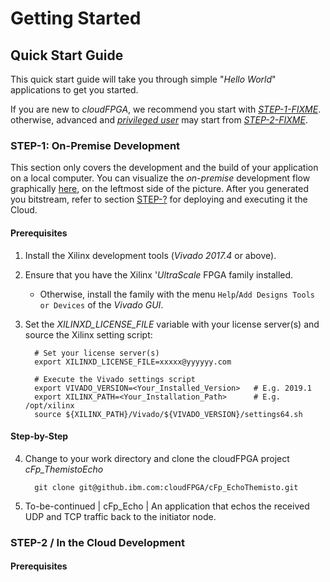 # Getting Started

## Quick Start Guide
This quick start guide will take you through simple "_Hello World_" applications to get you started.

If you are new to _cloudFPGA_, we recommend you start with [*STEP-1-FIXME*](). otherwise, advanced 
and [*privileged user*](INTRODUCTION/Overview.md#user-privilege-layers) may start from [*STEP-2-FIXME*]().

### STEP-1: On-Premise Development

This section only covers the development and the build of your application on a local computer. 
You can visualize the _on-premise_ development flow graphically [here](TODO), on the leftmost side
of the picture. After you generated you bitstream, refer to section [STEP-?](TODO) for deploying 
and executing it the Cloud. 

#### Prerequisites

1) Install the Xilinx development tools (*Vivado 2017.4* or above).

2) Ensure that you have the Xilinx '_UltraScale_ FPGA family installed. 
    * Otherwise, install the family with the menu `Help`/`Add Designs Tools or Devices` of the 
       _Vivado GUI_. 

3) Set the _XILINXD_LICENSE_FILE_ variable with your license server(s) and source the Xilinx 
   setting script:
    ```
      # Set your license server(s) 
      export XILINXD_LICENSE_FILE=xxxxx@yyyyyy.com            

      # Execute the Vivado settings script
      export VIVADO_VERSION=<Your_Installed_Version>   # E.g. 2019.1
      export XILINX_PATH=<Your_Installation_Path>      # E.g. /opt/xilinx
      source ${XILINX_PATH}/Vivado/${VIVADO_VERSION}/settings64.sh
    ```

#### Step-by-Step
4) Change to your work directory and clone the cloudFPGA project _cFp_ThemistoEcho_      
    ```
      git clone git@github.ibm.com:cloudFPGA/cFp_EchoThemisto.git
    ```     

5) To-be-continued
| cFp_Echo           | An application that echos the received UDP and TCP traffic back to the initiator node.   

   
    


### STEP-2 / In the Cloud Development 

####  Prerequisites 

